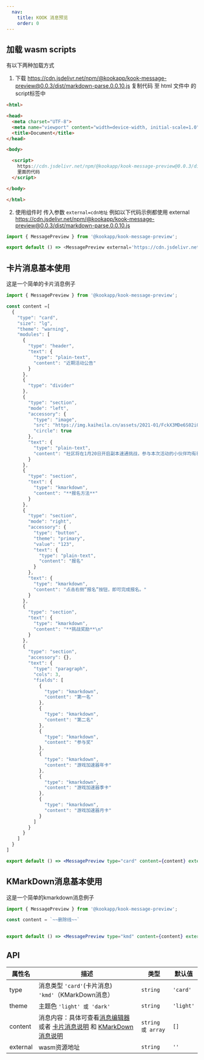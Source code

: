 ```yaml
---
  nav:
    title: KOOK 消息预览
    order: 0
---
```


## 加载 wasm scripts

有以下两种加载方式
1. 下载 https://cdn.jsdelivr.net/npm/@kookapp/kook-message-preview@0.0.3/dist/markdown-parse.0.0.10.js 复制代码 至 html 文件中 的 script标签中
```html
<html>

<head>
  <meta charset="UTF-8">
  <meta name="viewport" content="width=device-width, initial-scale=1.0">
  <title>Document</title>
</head>

<body>

  <script>
    https://cdn.jsdelivr.net/npm/@kookapp/kook-message-preview@0.0.3/dist/markdown-parse.0.0.10.js 
    里面的代码
  </script>

</body>

</html>
```
2. 使用组件时 传入参数 `external=cdn地址`
    例如以下代码示例都使用 external https://cdn.jsdelivr.net/npm/@kookapp/kook-message-preview@0.0.3/dist/markdown-parse.0.0.10.js
```js
import { MessagePreview } from '@kookapp/kook-message-preview';

export default () => <MessagePreview external='https://cdn.jsdelivr.net/npm/@kookapp/kook-message-preview@0.0.3/dist/markdown-parse.0.0.10.js' />;
```


## 卡片消息基本使用
这是一个简单的卡片消息例子

```jsx
import { MessagePreview } from '@kookapp/kook-message-preview';

const content =[
  {
    "type": "card",
    "size": "lg",
    "theme": "warning",
    "modules": [
      {
        "type": "header",
        "text": {
          "type": "plain-text",
          "content": "近期活动公告"
        }
      },
      {
        "type": "divider"
      },
      {
        "type": "section",
        "mode": "left",
        "accessory": {
          "type": "image",
          "src": "https://img.kaiheila.cn/assets/2021-01/FckX3MDe6S02i020.png",
          "circle": true
        },
        "text": {
          "type": "plain-text",
          "content": "社区将在1月20日开启副本速通挑战，参与本次活动的小伙伴均有礼品相送！"
        }
      },
      {
        "type": "section",
        "text": {
          "type": "kmarkdown",
          "content": "**报名方法**"
        }
      },
      {
        "type": "section",
        "mode": "right",
        "accessory": {
          "type": "button",
          "theme": "primary",
          "value": "123",
          "text": {
            "type": "plain-text",
            "content": "报名"
          }
        },
        "text": {
          "type": "kmarkdown",
          "content": "点击右侧“报名”按钮，即可完成报名。"
        }
      },
      {
        "type": "section",
        "text": {
          "type": "kmarkdown",
          "content": "**挑战奖励**\n"
        }
      },
      {
        "type": "section",
        "accessory": {},
        "text": {
          "type": "paragraph",
          "cols": 3,
          "fields": [
            {
              "type": "kmarkdown",
              "content": "第一名"
            },
            {
              "type": "kmarkdown",
              "content": "第二名"
            },
            {
              "type": "kmarkdown",
              "content": "参与奖"
            },
            {
              "type": "kmarkdown",
              "content": "游戏加速器年卡"
            },
            {
              "type": "kmarkdown",
              "content": "游戏加速器季卡"
            },
            {
              "type": "kmarkdown",
              "content": "游戏加速器月卡"
            }
          ]
        }
      }
    ]
  }
]

export default () => <MessagePreview type="card" content={content} external='https://cdn.jsdelivr.net/npm/@kookapp/kook-message-preview@0.0.3/dist/markdown-parse.0.0.10.js' />;
```


## KMarkDown消息基本使用
这是一个简单的kmarkdown消息例子

```jsx
import { MessagePreview } from '@kookapp/kook-message-preview';

const content = `~~删除线~~`
 

export default () => <MessagePreview type="kmd" content={content} external='https://cdn.jsdelivr.net/npm/@kookapp/kook-message-preview@0.0.3/dist/markdown-parse.0.0.10.js' />;
```

## API

| 属性名  | 描述                                                                                                  | 类型              | 默认值    |
|---------|-----------------------------------------------------------------------------------------------------|-------------------|-----------|
| type    | 消息类型  `'card'`(卡片消息)  `'kmd'`（KMarkDown消息）                                                  | `string`          | `'card'`  |
| theme   | 主题色 `'light' 或 'dark'`                                                                            | `string`          | `'light'` |
| content | 消息内容：具体可查看[消息编辑器](https://tttt-www.dev.chuanyuapp.com/tools/message-builder.html#/card) 或者 [卡片消息说明](/card_desc) 和 [KMarkDown消息说明](/kmd_desc)   | `string 或 array` | `[]`      |
| external    | wasm资源地址                                                 | `string`          | `''`  |


